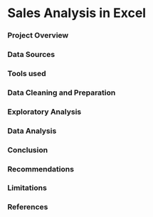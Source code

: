 # Sales Analysis in Excel
### Project Overview
### Data Sources
### Tools used
### Data Cleaning and Preparation
### Exploratory Analysis
### Data Analysis
### Conclusion
### Recommendations
### Limitations
### References

